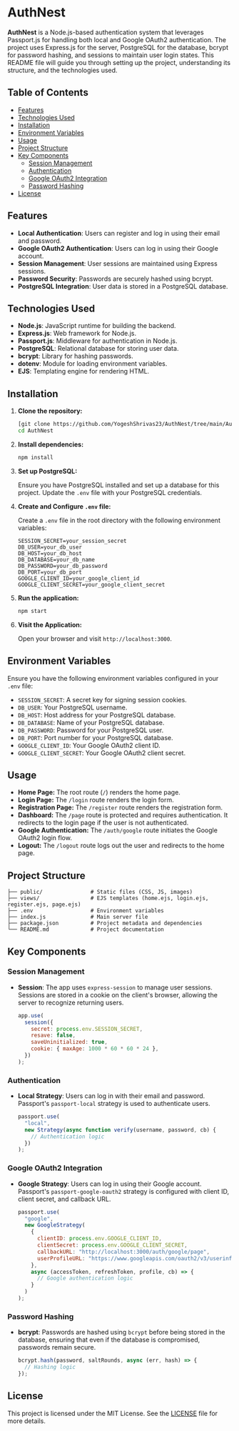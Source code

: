 # AuthNest

**AuthNest** is a Node.js-based authentication system that leverages Passport.js for handling both local and Google OAuth2 authentication. The project uses Express.js for the server, PostgreSQL for the database, bcrypt for password hashing, and sessions to maintain user login states. This README file will guide you through setting up the project, understanding its structure, and the technologies used.

## Table of Contents

- [Features](#features)
- [Technologies Used](#technologies-used)
- [Installation](#installation)
- [Environment Variables](#environment-variables)
- [Usage](#usage)
- [Project Structure](#project-structure)
- [Key Components](#key-components)
  - [Session Management](#session-management)
  - [Authentication](#authentication)
  - [Google OAuth2 Integration](#google-oauth2-integration)
  - [Password Hashing](#password-hashing)
- [License](#license)

## Features

- **Local Authentication**: Users can register and log in using their email and password.
- **Google OAuth2 Authentication**: Users can log in using their Google account.
- **Session Management**: User sessions are maintained using Express sessions.
- **Password Security**: Passwords are securely hashed using bcrypt.
- **PostgreSQL Integration**: User data is stored in a PostgreSQL database.

## Technologies Used

- **Node.js**: JavaScript runtime for building the backend.
- **Express.js**: Web framework for Node.js.
- **Passport.js**: Middleware for authentication in Node.js.
- **PostgreSQL**: Relational database for storing user data.
- **bcrypt**: Library for hashing passwords.
- **dotenv**: Module for loading environment variables.
- **EJS**: Templating engine for rendering HTML.

## Installation

1. **Clone the repository:**

    ```bash
    [git clone https://github.com/YogeshShrivas23/AuthNest/tree/main/AuthNest-main/AuthNest-main)
    cd AuthNest
    ```

2. **Install dependencies:**

    ```bash
    npm install
    ```

3. **Set up PostgreSQL:**

   Ensure you have PostgreSQL installed and set up a database for this project. Update the `.env` file with your PostgreSQL credentials.

4. **Create and Configure `.env` file:**

   Create a `.env` file in the root directory with the following environment variables:

    ```plaintext
    SESSION_SECRET=your_session_secret
    DB_USER=your_db_user
    DB_HOST=your_db_host
    DB_DATABASE=your_db_name
    DB_PASSWORD=your_db_password
    DB_PORT=your_db_port
    GOOGLE_CLIENT_ID=your_google_client_id
    GOOGLE_CLIENT_SECRET=your_google_client_secret
    ```

5. **Run the application:**

    ```bash
    npm start
    ```

6. **Visit the Application:**

   Open your browser and visit `http://localhost:3000`.

## Environment Variables

Ensure you have the following environment variables configured in your `.env` file:

- `SESSION_SECRET`: A secret key for signing session cookies.
- `DB_USER`: Your PostgreSQL username.
- `DB_HOST`: Host address for your PostgreSQL database.
- `DB_DATABASE`: Name of your PostgreSQL database.
- `DB_PASSWORD`: Password for your PostgreSQL user.
- `DB_PORT`: Port number for your PostgreSQL database.
- `GOOGLE_CLIENT_ID`: Your Google OAuth2 client ID.
- `GOOGLE_CLIENT_SECRET`: Your Google OAuth2 client secret.

## Usage

- **Home Page:** The root route (`/`) renders the home page.
- **Login Page:** The `/login` route renders the login form.
- **Registration Page:** The `/register` route renders the registration form.
- **Dashboard:** The `/page` route is protected and requires authentication. It redirects to the login page if the user is not authenticated.
- **Google Authentication:** The `/auth/google` route initiates the Google OAuth2 login flow.
- **Logout:** The `/logout` route logs out the user and redirects to the home page.

## Project Structure

```plaintext
├── public/               # Static files (CSS, JS, images)
├── views/                # EJS templates (home.ejs, login.ejs, register.ejs, page.ejs)
├── .env                  # Environment variables
├── index.js              # Main server file
├── package.json          # Project metadata and dependencies
└── README.md             # Project documentation
```

## Key Components

### Session Management

- **Session**: The app uses `express-session` to manage user sessions. Sessions are stored in a cookie on the client's browser, allowing the server to recognize returning users.
  
    ```javascript
    app.use(
      session({
        secret: process.env.SESSION_SECRET,
        resave: false,
        saveUninitialized: true,
        cookie: { maxAge: 1000 * 60 * 60 * 24 },
      })
    );
    ```

### Authentication

- **Local Strategy**: Users can log in with their email and password. Passport's `passport-local` strategy is used to authenticate users.
  
    ```javascript
    passport.use(
      "local",
      new Strategy(async function verify(username, password, cb) {
        // Authentication logic
      })
    );
    ```

### Google OAuth2 Integration

- **Google Strategy**: Users can log in using their Google account. Passport's `passport-google-oauth2` strategy is configured with client ID, client secret, and callback URL.

    ```javascript
    passport.use(
      "google",
      new GoogleStrategy(
        {
          clientID: process.env.GOOGLE_CLIENT_ID,
          clientSecret: process.env.GOOGLE_CLIENT_SECRET,
          callbackURL: "http://localhost:3000/auth/google/page",
          userProfileURL: "https://www.googleapis.com/oauth2/v3/userinfo",
        },
        async (accessToken, refreshToken, profile, cb) => {
          // Google authentication logic
        }
      )
    );
    ```

### Password Hashing

- **bcrypt**: Passwords are hashed using `bcrypt` before being stored in the database, ensuring that even if the database is compromised, passwords remain secure.

    ```javascript
    bcrypt.hash(password, saltRounds, async (err, hash) => {
      // Hashing logic
    });
    ```

## License

This project is licensed under the MIT License. See the [LICENSE](LICENSE) file for more details.
